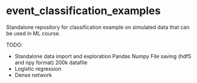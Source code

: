 # event_classification_examples
Standalone repository for classification example on simulated data that can be used in ML course.

TODO:
* Standalone data import and exploration
    Pandas
    Numpy
    File saving (hdf5 and npy format)
    200k datafile
* Logistic regression
* Dense network
